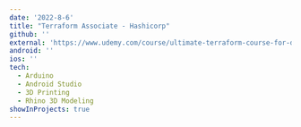 ```yaml
---
date: '2022-8-6'
title: "Terraform Associate - Hashicorp"
github: ''
external: 'https://www.udemy.com/course/ultimate-terraform-course-for-devops-beginner-to-advanced/?utm_source=adwords&utm_medium=udemyads&utm_campaign=LongTail_la.EN_cc.ROW&utm_content=deal4584&utm_term=_._ag_77879423894_._ad_535397245857_._kw__._de_c_._dm__._pl__._ti_dsa-1007766171032_._li_1009806_._pd__._&matchtype=&gclid=Cj0KCQjw_O2lBhCFARIsAB0E8B-suhrIa7b8yYGNdFjJSx-p5306B8LfXVLPniM1-ykiVAhPNOTXtCAaAhpvEALw_wcB'
android: ''
ios: ''
tech:
  - Arduino
  - Android Studio
  - 3D Printing
  - Rhino 3D Modeling
showInProjects: true
---
```


